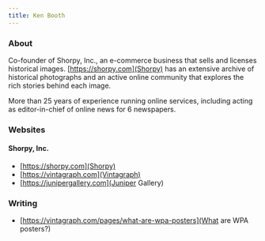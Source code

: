 ```yaml
---
title: Ken Booth
---
```


### About
Co-founder of Shorpy, Inc., an e-commerce business that sells and licenses historical images. [https://shorpy.com](Shorpy) has an extensive archive of historical photographs and an active online community that explores the rich stories behind each image.

More than 25 years of experience running online services, including acting as editor-in-chief of online news for 6 newspapers.

### Websites
#### Shorpy, Inc.
* [https://shorpy.com](Shorpy)
* [https://vintagraph.com](Vintagraph)
* [https://junipergallery.com](Juniper Gallery)

### Writing
* [https://vintagraph.com/pages/what-are-wpa-posters](What are WPA posters?)
